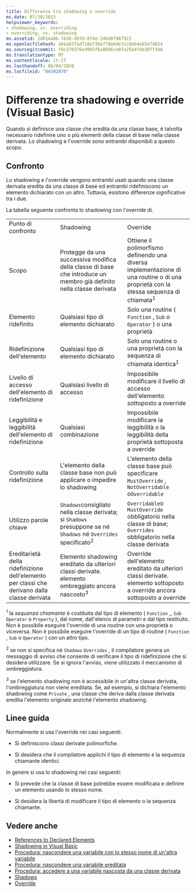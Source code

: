 ```yaml
---
title: Differenze tra shadowing e override
ms.date: 07/20/2015
helpviewer_keywords:
- shadowing, vs. overriding
- overriding, vs. shadowing
ms.assetid: 2d014a0b-7630-407d-8f4e-24bd87987923
ms.openlocfilehash: a6ea83fadf18ef3be778e6de31c0eb4e65e74824
ms.sourcegitcommit: f8c270376ed905f6a8896ce0fe25b4f4b38ff498
ms.translationtype: MT
ms.contentlocale: it-IT
ms.lasthandoff: 06/04/2020
ms.locfileid: "84392870"
---
```

# <a name="differences-between-shadowing-and-overriding-visual-basic"></a>Differenze tra shadowing e override (Visual Basic)
Quando si definisce una classe che eredita da una classe base, è talvolta necessario ridefinire uno o più elementi della classe di base nella classe derivata. Lo shadowing e l'override sono entrambi disponibili a questo scopo.  
  
## <a name="comparison"></a>Confronto  
 Lo shadowing e l'override vengono entrambi usati quando una classe derivata eredita da una classe di base ed entrambi ridefiniscono un elemento dichiarato con un altro. Tuttavia, esistono differenze significative tra i due.  
  
 La tabella seguente confronta lo shadowing con l'override di.  
  
||||  
|---|---|---|  
|Punto di confronto|Shadowing|Override|  
|Scopo|Protegge da una successiva modifica della classe di base che introduce un membro già definito nella classe derivata|Ottiene il polimorfismo definendo una diversa implementazione di una routine o di una proprietà con la stessa sequenza di chiamata<sup>1</sup>|  
|Elemento ridefinito|Qualsiasi tipo di elemento dichiarato|Solo una routine ( `Function` , `Sub` o `Operator` ) o una proprietà|  
|Ridefinizione dell'elemento|Qualsiasi tipo di elemento dichiarato|Solo una routine o una proprietà con la sequenza di chiamata identica<sup>1</sup>|  
|Livello di accesso dell'elemento di ridefinizione|Qualsiasi livello di accesso|Impossibile modificare il livello di accesso dell'elemento sottoposto a override|  
|Leggibilità e leggibilità dell'elemento di ridefinizione|Qualsiasi combinazione|Impossibile modificare la leggibilità o la leggibilità della proprietà sottoposta a override|  
|Controllo sulla ridefinizione|L'elemento della classe base non può applicare o impedire lo shadowing|L'elemento della classe base può specificare `MustOverride` , `NotOverridable` o`Overridable`|  
|Utilizzo parole chiave|`Shadows`consigliato nella classe derivata; si `Shadows` presuppone se né `Shadows` né `Overrides` specificato<sup>2</sup>|`Overridable`o `MustOverride` obbligatorio nella classe di base; `Overrides` obbligatorio nella classe derivata|  
|Ereditarietà della ridefinizione dell'elemento per classi che derivano dalla classe derivata|Elemento shadowing ereditato da ulteriori classi derivate. elemento ombreggiato ancora nascosto<sup>3</sup>|Override dell'elemento ereditato da ulteriori classi derivate. elemento sottoposto a override ancora sottoposto a override|  
  
 <sup>1</sup> la *sequenza chiamante* è costituita dal tipo di elemento ( `Function` ,, `Sub` `Operator` o `Property` ), dal nome, dall'elenco di parametri e dal tipo restituito. Non è possibile eseguire l'override di una routine con una proprietà o viceversa. Non è possibile eseguire l'override di un tipo di routine ( `Function` , `Sub` o `Operator` ) con un altro tipo.  
  
 <sup>2</sup> se non si specifica né `Shadows` `Overrides` , il compilatore genera un messaggio di avviso che consente di verificare il tipo di ridefinizione che si desidera utilizzare. Se si ignora l'avviso, viene utilizzato il meccanismo di ombreggiatura.  
  
 <sup>3</sup> se l'elemento shadowing non è accessibile in un'altra classe derivata, l'ombreggiatura non viene ereditata. Se, ad esempio, si dichiara l'elemento shadowing come `Private` , una classe che deriva dalla classe derivata eredita l'elemento originale anziché l'elemento shadowing.  
  
## <a name="guidelines"></a>Linee guida  
 Normalmente si usa l'override nei casi seguenti:  
  
- Si definiscono classi derivate polimorfiche.  
  
- Si desidera che il compilatore applichi il tipo di elemento e la sequenza chiamante identici.  
  
 In genere si usa lo shadowing nei casi seguenti:  
  
- Si prevede che la classe di base potrebbe essere modificata e definire un elemento usando lo stesso nome.  
  
- Si desidera la libertà di modificare il tipo di elemento o la sequenza chiamante.  
  
## <a name="see-also"></a>Vedere anche

- [References to Declared Elements](references-to-declared-elements.md)
- [Shadowing in Visual Basic](shadowing.md)
- [Procedura: nascondere una variabile con lo stesso nome di un'altra variabile](how-to-hide-a-variable-with-the-same-name-as-your-variable.md)
- [Procedura: nascondere una variabile ereditata](how-to-hide-an-inherited-variable.md)
- [Procedura: accedere a una variabile nascosta da una classe derivata](how-to-access-a-variable-hidden-by-a-derived-class.md)
- [Shadows](../../../language-reference/modifiers/shadows.md)
- [Override](../../../language-reference/modifiers/overrides.md)
